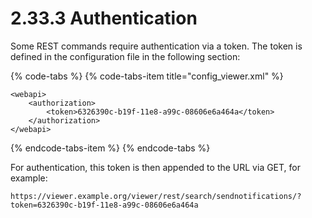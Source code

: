# 2.33.3 Authentication

Some REST commands require authentication via a token. The token is defined in the configuration file in the following section:

{% code-tabs %}
{% code-tabs-item title="config\_viewer.xml" %}
```markup
<webapi>
    <authorization>
        <token>6326390c-b19f-11e8-a99c-08606e6a464a</token>
    </authorization>
</webapi>
```
{% endcode-tabs-item %}
{% endcode-tabs %}

For authentication, this token is then appended to the URL via GET, for example:

```text
https://viewer.example.org/viewer/rest/search/sendnotifications/?token=6326390c-b19f-11e8-a99c-08606e6a464a
```

